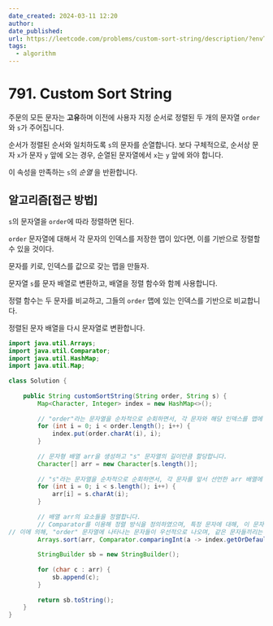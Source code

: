 ```yaml
---
date_created: 2024-03-11 12:20
author: 
date_published: 
url: https://leetcode.com/problems/custom-sort-string/description/?envType=daily-question&envId=2024-03-11
tags:
  - algorithm
---
```

# 791. Custom Sort String

주문의 모든 문자는 **고유**하며 이전에 사용자 지정 순서로 정렬된 두 개의 문자열 `order`와 `s`가 주어집니다.

순서가 정렬된 순서와 일치하도록 `s`의 문자를 순열합니다. 보다 구체적으로, 순서상 문자 `x`가 문자 `y` 앞에 오는 경우, 순열된 문자열에서 `x`는 `y` 앞에 와야 합니다.

이 속성을 만족하는 `s`의 _순열_ 을 반환합니다.

## 알고리즘[접근 방법]

`s`의 문자열을 `order`에 따라 정렬하면 된다.

`order` 문자열에 대해서 각 문자의 인덱스를 저장한 맵이 있다면, 이를 기반으로 정렬할 수 있을 것이다.

문자를 키로, 인덱스를 값으로 갖는 맵을 만들자.

문자열 `s`를 문자 배열로 변환하고, 배열을 정렬 함수와 함께 사용합니다. 

정렬 함수는 두 문자를 비교하고, 그들의 `order` 맵에 있는 인덱스를 기반으로 비교합니다.

정렬된 문자 배열을 다시 문자열로 변환합니다.

```java
import java.util.Arrays;  
import java.util.Comparator;  
import java.util.HashMap;  
import java.util.Map;  
  
class Solution {  
  
    public String customSortString(String order, String s) {  
        Map<Character, Integer> index = new HashMap<>();  
  
        // "order"라는 문자열을 순차적으로 순회하면서, 각 문자와 해당 인덱스를 맵에 저장합니다.  
        for (int i = 0; i < order.length(); i++) {  
            index.put(order.charAt(i), i);  
        }  
  
        // 문자형 배열 arr을 생성하고 "s" 문자열의 길이만큼 할당합니다.  
        Character[] arr = new Character[s.length()];  
  
        // "s"라는 문자열을 순차적으로 순회하면서, 각 문자를 앞서 선언한 arr 배열에 저장합니다.  
        for (int i = 0; i < s.length(); i++) {  
            arr[i] = s.charAt(i);  
        }  
  
        // 배열 arr의 요소들을 정렬합니다.  
        // Comparator를 이용해 정렬 방식을 정의하였으며, 특정 문자에 대해, 이 문자가 index 맵에 포함되어 있다면 해당 문자에 대응하는 값을 반환하고, 그렇지 않다면 26을 반환합니다.   
// 이에 의해, "order" 문자열에 나타나는 문자들이 우선적으로 나오며, 같은 문자들끼리는 "order"에서의 순서에 따라 정렬됩니다.  
        Arrays.sort(arr, Comparator.comparingInt(a -> index.getOrDefault(a, 26)));  
  
        StringBuilder sb = new StringBuilder();  
  
        for (char c : arr) {  
            sb.append(c);  
        }  
  
        return sb.toString();  
    }  
}
```
